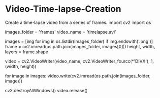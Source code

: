 # Video-Time-lapse-Creation
Create a time-lapse video from a series of frames.
import cv2
import os

images_folder = 'frames'
video_name = 'timelapse.avi'

images = [img for img in os.listdir(images_folder) if img.endswith('.png')]
frame = cv2.imread(os.path.join(images_folder, images[0]))
height, width, layers = frame.shape

video = cv2.VideoWriter(video_name, cv2.VideoWriter_fourcc(*'DIVX'), 1, (width, height))

for image in images:
    video.write(cv2.imread(os.path.join(images_folder, image)))

cv2.destroyAllWindows()
video.release()
